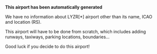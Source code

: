**This airport has been automatically generated**

We have no information about LYZR[*] airport other than its name, ICAO and location (RS).

This airport will have to be done from scratch, which includes adding runways, taxiways, parking locations, boundaries...

Good luck if you decide to do this airport!